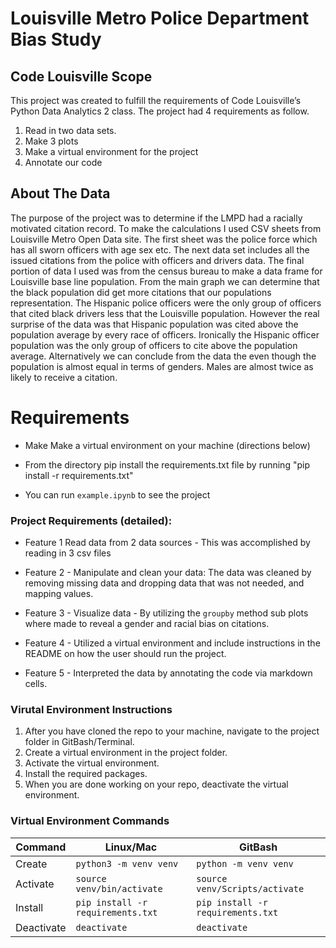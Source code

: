 <h1> Louisville Metro Police Department Bias Study </h1>

<h2>Code Louisville Scope </h2>
This project was created to fulfill the requirements of Code Louisville’s Python Data Analytics 2 class. The project had 4 requirements as follow. 

  1. Read in two data sets. 
  1. Make 3 plots </li>
  1. Make a virtual environment for the project </li>
  1. Annotate our code </li>


## About The Data 
The purpose of the project was to determine if the LMPD had a racially motivated citation record. To make the calculations I used CSV sheets from Louisville Metro Open Data site. The first sheet was the police force which has all sworn officers with age sex etc. The next data set includes all the issued citations from the police with officers and drivers data. The final portion of data I used was from the census bureau to make a data frame for Louisville base line population. From the main graph we can determine that the black population did get more citations that our populations representation. The Hispanic police officers were the only group of officers that cited black drivers less that the Louisville population. However the real surprise of the data was that Hispanic population was cited above the population average by every race of officers. Ironically the Hispanic officer population was the only group of officers to cite above the population average. Alternatively we can conclude from the data the even though the population is almost equal in terms of genders. Males are almost twice as likely to receive a citation. 

# Requirements

- Make Make a virtual environment on your machine (directions below)

- From the directory pip install the requirements.txt file by running "pip install -r requirements.txt"

- You can run `example.ipynb` to see the project


### Project Requirements (detailed):
- Feature 1 Read data from 2 data sources - This was accomplished by reading in 3 csv files

- Feature 2 - Manipulate and clean your data: The data was cleaned by removing missing data and dropping data that was not needed, and mapping values.

- Feature 3 - Visualize data -  By utilizing the `groupby` method sub plots where made to reveal a gender and racial bias on citations.

- Feature 4 - Utilized a virtual environment and include instructions in the README on how the user should run the project. 

- Feature 5 - Interpreted the data by annotating the code via markdown cells.

###  Virutal Environment Instructions

1. After you have cloned the repo to your machine, navigate to the project 
folder in GitBash/Terminal.
1. Create a virtual environment in the project folder. 
1. Activate the virtual environment.
1. Install the required packages. 
1. When you are done working on your repo, deactivate the virtual environment.

### Virtual Environment Commands
| Command | Linux/Mac | GitBash |
| ------- | --------- | ------- |
| Create | `python3 -m venv venv` | `python -m venv venv` |
| Activate | `source venv/bin/activate` | `source venv/Scripts/activate` |
| Install | `pip install -r requirements.txt` | `pip install -r requirements.txt` |
| Deactivate | `deactivate` | `deactivate` |
